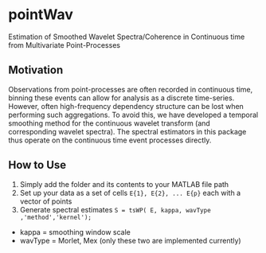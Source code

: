 # pointWav
Estimation of Smoothed Wavelet Spectra/Coherence in Continuous time from Multivariate Point-Processes

## Motivation

Observations from point-processes are often recorded in continuous time, binning these events can allow for analysis as a 
discrete time-series. However, often high-frequency dependency structure can be lost when performing such aggregations. To avoid
this, we have developed a temporal smoothing method for the continuous wavelet transform (and corresponding wavelet spectra).
The spectral estimators in this package thus operate on the continuous time event processes directly.

## How to Use

1. Simply add the folder and its contents to your MATLAB file path
2. Set up your data as a set of cells ```E{1}, E{2}, ... E{p}``` each with a vector of points
3. Generate spectral estimates ```S = tsWP( E, kappa, wavType ,'method','kernel');```
 * kappa =  smoothing window scale
 * wavType = Morlet, Mex (only these two are implemented currently)
